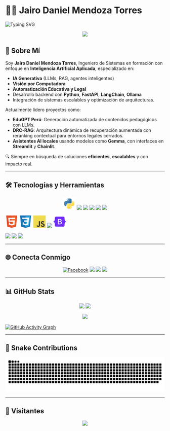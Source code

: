 # 👨‍💻 Jairo Daniel Mendoza Torres

![Typing SVG](https://readme-typing-svg.herokuapp.com/?color=02D9F7FF&size=30&center=true&vCenter=true&width=1000&lines=Ingeniero+de+Sistemas+%7C+AI+Researcher+%7C+Full-Stack+Developer;Especialista+en+IA+Generativa%2C+RAG+y+Visión+por+Computadora;Apasionado+por+la+Innovación+y+la+Optimización+Tecnológica)

<div align="center">
  <img src="https://media.giphy.com/media/QDjpIL6oNCVZ4qzGs7/giphy.gif" width="200"/>
</div>

## 🚀 Sobre Mí
Soy **Jairo Daniel Mendoza Torres**, Ingeniero de Sistemas en formación con enfoque en **Inteligencia Artificial Aplicada**, especializado en:

- **IA Generativa** (LLMs, RAG, agentes inteligentes)
- **Visión por Computadora**
- **Automatización Educativa y Legal**
- Desarrollo backend con **Python**, **FastAPI**, **LangChain**, **Ollama**
- Integración de sistemas escalables y optimización de arquitecturas.

Actualmente lidero proyectos como:

- **EduGPT Perú**: Generación automatizada de contenidos pedagógicos con LLMs.
- **DRC-RAG**: Arquitectura dinámica de recuperación aumentada con reranking contextual para entornos legales cerrados.
- **Asistentes AI locales** usando modelos como **Gemma**, con interfaces en **Streamlit** y **Chainlit**.

🔍 Siempre en búsqueda de soluciones **eficientes**, **escalables** y con impacto real.

---

## 🛠️ Tecnologías y Herramientas

<p align="center"> 
  <!-- Backend & AI -->
  <a href="https://www.python.org/" target="_blank"><img src="https://raw.githubusercontent.com/devicons/devicon/master/icons/python/python-original.svg" width="40"/></a>
  <a href="https://fastapi.tiangolo.com/" target="_blank"><img src="https://cdn.worldvectorlogo.com/logos/fastapi.svg" width="40"/></a>
  <a href="https://pytorch.org/" target="_blank"><img src="https://upload.wikimedia.org/wikipedia/commons/1/10/PyTorch_logo_icon.svg" width="40"/></a>
  <a href="https://www.docker.com/" target="_blank"><img src="https://cdn4.iconfinder.com/data/icons/logos-and-brands/512/97_Docker_logo_logos-512.png" width="40"/></a>
  <a href="https://streamlit.io/" target="_blank"><img src="https://streamlit.io/images/brand/streamlit-mark-color.svg" width="40"/></a>
  <a href="https://flask.palletsprojects.com/" target="_blank"><img src="https://cdn.buttercms.com/w8lc0UqsQCnPG0Ax6aiM" width="40"/></a>
  
  <!-- Frontend -->
  <a href="https://developer.mozilla.org/en-US/docs/Web/HTML" target="_blank"><img src="https://raw.githubusercontent.com/devicons/devicon/master/icons/html5/html5-original.svg" width="40"/></a>
  <a href="https://developer.mozilla.org/en-US/docs/Web/CSS" target="_blank"><img src="https://raw.githubusercontent.com/devicons/devicon/master/icons/css3/css3-original.svg" width="40"/></a>
  <a href="https://developer.mozilla.org/en-US/docs/Web/JavaScript" target="_blank"><img src="https://raw.githubusercontent.com/devicons/devicon/master/icons/javascript/javascript-original.svg" width="40"/></a>
  <a href="https://tailwindcss.com/" target="_blank"><img src="https://www.vectorlogo.zone/logos/tailwindcss/tailwindcss-icon.svg" width="40"/></a>
  <a href="https://getbootstrap.com/" target="_blank"><img src="https://raw.githubusercontent.com/devicons/devicon/master/icons/bootstrap/bootstrap-plain.svg" width="40"/></a>

  <!-- Tools -->
  <a href="https://git-scm.com/" target="_blank"><img src="https://www.vectorlogo.zone/logos/git-scm/git-scm-icon.svg" width="40"/></a>
  <a href="https://www.figma.com/" target="_blank"><img src="https://www.vectorlogo.zone/logos/figma/figma-icon.svg" width="40"/></a>
  <a href="https://app.diagrams.net/" target="_blank"><img src="https://drawio-app.com/wp-content/uploads/2021/05/drawio_logo_RGB_symbol_large.png" width="40"/></a>
</p>

---

## 🌐 Conecta Conmigo

<p align="center">
  <a href="https://www.facebook.com/jairodanielja.mendozatorres/" target="_blank"><img alt="Facebook" src="https://img.shields.io/badge/Facebook-1877F2?style=for-the-badge&logo=facebook&logoColor=white"/></a>
  <a href="https://www.instagram.com/jairomt17/" target="_blank"><img src="https://img.shields.io/badge/Instagram-E4405F?style=for-the-badge&logo=instagram&logoColor=white"/></a>
  <a href="mailto:jairo.torres.dev@gmail.com" target="_blank"><img src="https://img.shields.io/badge/Gmail-D14836?style=for-the-badge&logo=gmail&logoColor=white"/></a>
  <a href="https://www.linkedin.com/" target="_blank"><img src="https://img.shields.io/badge/LinkedIn-0A66C2?style=for-the-badge&logo=linkedin&logoColor=white"/></a>
</p>

---

## 📊 GitHub Stats

<div align="center">  
  <img width="49%" src="https://github-readme-stats.vercel.app/api?username=Jairodaniel-17&show_icons=true&count_private=true&hide_border=true&title_color=02D9F7FF&icon_color=02D9F7FF&text_color=c9d1d9&bg_color=0d1117" /> 
  <img width="49%" src="https://github-readme-stats.vercel.app/api/top-langs/?username=Jairodaniel-17&layout=compact&hide_border=true&title_color=02D9F7FF&text_color=02D9F7FF&bg_color=0d1117" />
</div> 

<p align="center">
 <img src="https://github-readme-streak-stats.herokuapp.com?user=Jairodaniel-17&theme=tokyonight_duo&hide_border=true"/>
</p>

[![GitHub Activity Graph](https://github-readme-activity-graph.vercel.app/graph?username=Jairodaniel-17&bg_color=0d1117&color=ffffff&line=00b3ff&point=f9fafa&area=true&hide_border=true)](https://github.com/Jairodaniel-17)

---

## 🐍 Snake Contributions

<p align="center">
  <img src="https://github.com/Platane/snk/raw/output/github-contribution-grid-snake.svg" />
</p>

---

## 👾 Visitantes

<p align="center"><img src="https://profile-counter.glitch.me/Jairodaniel-17/count.svg" /></p>
